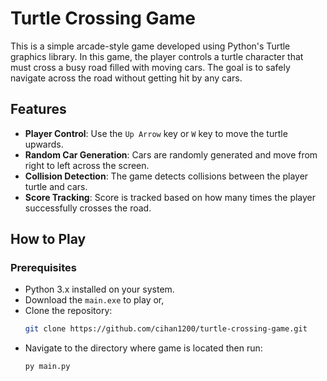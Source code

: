 # Turtle Crossing Game

This is a simple arcade-style game developed using Python's Turtle graphics library. In this game, the player controls a turtle character that must cross a busy road filled with moving cars. The goal is to safely navigate across the road without getting hit by any cars.


## Features

- **Player Control**: Use the `Up Arrow` key or `W` key to move the turtle upwards.
- **Random Car Generation**: Cars are randomly generated and move from right to left across the screen.
- **Collision Detection**: The game detects collisions between the player turtle and cars.
- **Score Tracking**: Score is tracked based on how many times the player successfully crosses the road.

## How to Play

### Prerequisites

- Python 3.x installed on your system.
- Download the `main.exe` to play or,
- Clone the repository:
    ```bash
    git clone https://github.com/cihan1200/turtle-crossing-game.git
- Navigate to the directory where game is located then run:
    ```bash
    py main.py
